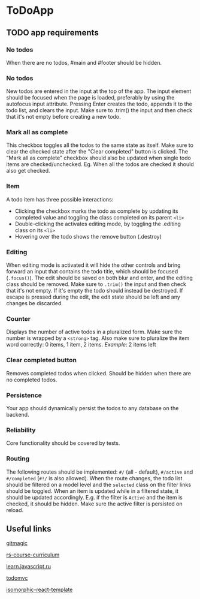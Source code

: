 # ToDoApp


## TODO app requirements

### No todos

When there are no todos, #main and #footer should be hidden.

### No todos

New todos are entered in the input at the top of the app. The input element should be focused when the page is loaded, preferably by using the autofocus input attribute. Pressing Enter creates the todo, appends it to the todo list, and clears the input. Make sure to .trim() the input and then check that it's not empty before creating a new todo.

### Mark all as complete

This checkbox toggles all the todos to the same state as itself. Make sure to clear the checked state after the "Clear completed" button is clicked. The "Mark all as complete" checkbox should also be updated when single todo items are checked/unchecked. Eg. When all the todos are checked it should also get checked.

### Item

A todo item has three possible interactions:
  * Clicking the checkbox marks the todo as complete by updating its completed value and toggling the class completed on its parent ```<li>``` 
  * Double-clicking the <label> activates editing mode, by toggling the .editing class on its ```<li>``` 
  * Hovering over the todo shows the remove button (.destroy)

### Editing
When editing mode is activated it will hide the other controls and bring forward an input that contains the todo title, which should be focused (```.focus()```). The edit should be saved on both blur and enter, and the editing class should be removed. Make sure to ```.trim()``` the input and then check that it's not empty. If it's empty the todo should instead be destroyed. If escape is pressed during the edit, the edit state should be left and any changes be discarded.

### Counter
Displays the number of active todos in a pluralized form. Make sure the number is wrapped by a ```<strong>``` tag. Also make sure to pluralize the item word correctly: 0 items, 1 item, 2 items. _Example_: 2 items left

### Clear completed button
Removes completed todos when clicked. Should be hidden when there are no completed todos.

### Persistence
Your app should dynamically persist the todos to any database on the backend.

### Reliability
Core functionality should be covered by tests.

### Routing
The following routes should be implemented: ```#/``` (all - default), ```#/active``` and ```#/completed``` (```#!/``` is also allowed). When the route changes, the todo list should be filtered on a model level and the ```selected``` class on the filter links should be toggled. When an item is updated while in a filtered state, it should be updated accordingly. E.g. if the filter is ```Active``` and the item is checked, it should be hidden. Make sure the active filter is persisted on reload.


## Useful links

[gitmagic](http://www-cs-students.stanford.edu/~blynn/gitmagic/intl/ru/pr02.html)

[rs-course-curriculum](https://github.com/rolling-scopes/course-curriculum)

[learn.javascript.ru](https://learn.javascript.ru/)

[todomvc](http://todomvc.com/)

[isomorphic-react-template](https://github.com/geekyme/isomorphic-react-template)
